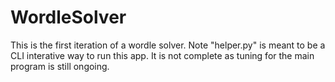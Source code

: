 # WordleSolver
This is the first iteration of a wordle solver. Note "helper.py" is meant to be a CLI interative way to run this app. It is not complete as tuning for the main program is still ongoing.